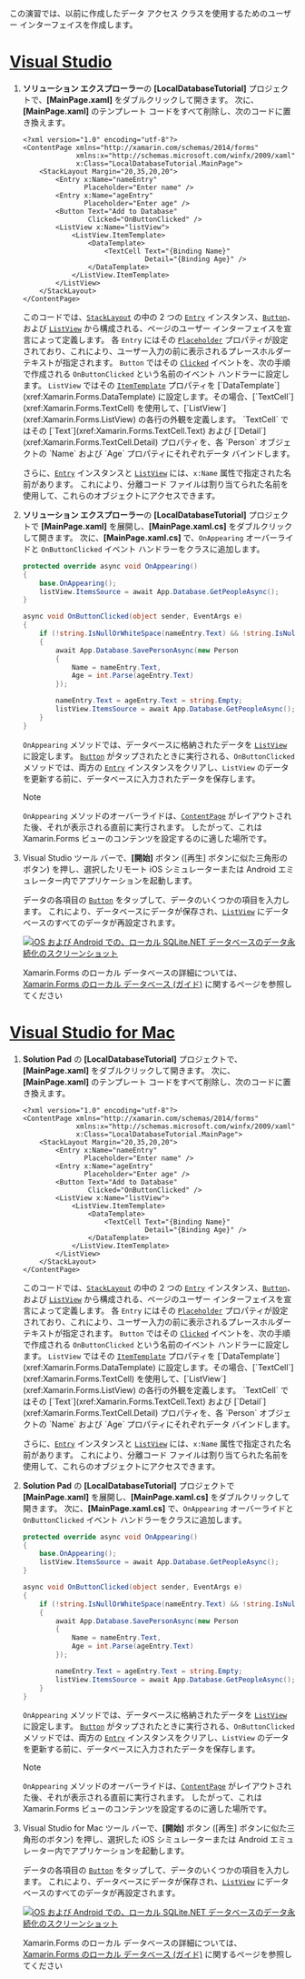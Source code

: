 この演習では、以前に作成したデータ アクセス クラスを使用するためのユーザー インターフェイスを作成します。

# <a name="visual-studiotabvswin"></a>[Visual Studio](#tab/vswin)

1. **ソリューション エクスプローラー**の **[LocalDatabaseTutorial]** プロジェクトで、**[MainPage.xaml]** をダブルクリックして開きます。 次に、**[MainPage.xaml]** のテンプレート コードをすべて削除し、次のコードに置き換えます。

    ```xaml
    <?xml version="1.0" encoding="utf-8"?>
    <ContentPage xmlns="http://xamarin.com/schemas/2014/forms"
                 xmlns:x="http://schemas.microsoft.com/winfx/2009/xaml"
                 x:Class="LocalDatabaseTutorial.MainPage">
        <StackLayout Margin="20,35,20,20">
            <Entry x:Name="nameEntry"
                   Placeholder="Enter name" />
            <Entry x:Name="ageEntry"
                   Placeholder="Enter age" />
            <Button Text="Add to Database"
                    Clicked="OnButtonClicked" />
            <ListView x:Name="listView">
                <ListView.ItemTemplate>
                    <DataTemplate>
                        <TextCell Text="{Binding Name}"
                                  Detail="{Binding Age}" />
                    </DataTemplate>
                </ListView.ItemTemplate>
            </ListView>
        </StackLayout>
    </ContentPage>
    ```

    このコードでは、[`StackLayout`](xref:Xamarin.Forms.StackLayout) の中の 2 つの [`Entry`](xref:Xamarin.Forms.Entry) インスタンス、[`Button`](xref:Xamarin.Forms.Button)、および [`ListView`](xref:Xamarin.Forms.ListView) から構成される、ページのユーザー インターフェイスを宣言によって定義します。 各 `Entry` にはその [`Placeholder`](xref:Xamarin.Forms.Entry.Placeholder) プロパティが設定されており、これにより、ユーザー入力の前に表示されるプレースホルダー テキストが指定されます。 `Button` ではその [`Clicked`](xref:Xamarin.Forms.Button.Clicked) イベントを、次の手順で作成される `OnButtonClicked` という名前のイベント ハンドラーに設定します。 `ListView` ではその [`ItemTemplate`](xref:Xamarin.Forms.ItemsView`1.ItemTemplate) プロパティを [`DataTemplate`](xref:Xamarin.Forms.DataTemplate) に設定します。その場合、[`TextCell`](xref:Xamarin.Forms.TextCell) を使用して、[`ListView`](xref:Xamarin.Forms.ListView) の各行の外観を定義します。 `TextCell` ではその [`Text`](xref:Xamarin.Forms.TextCell.Text) および [`Detail`](xref:Xamarin.Forms.TextCell.Detail) プロパティを、各 `Person` オブジェクトの `Name` および `Age` プロパティにそれぞれデータ バインドします。

    さらに、[`Entry`](xref:Xamarin.Forms.Entry) インスタンスと [`ListView`](xref:Xamarin.Forms.ListView) には、`x:Name` 属性で指定された名前があります。 これにより、分離コード ファイルは割り当てられた名前を使用して、これらのオブジェクトにアクセスできます。

1. **ソリューション エクスプローラー**の **[LocalDatabaseTutorial]** プロジェクトで **[MainPage.xaml]** を展開し、**[MainPage.xaml.cs]** をダブルクリックして開きます。 次に、**[MainPage.xaml.cs]** で、`OnAppearing` オーバーライドと `OnButtonClicked` イベント ハンドラーをクラスに追加します。

    ```csharp
    protected override async void OnAppearing()
    {
        base.OnAppearing();
        listView.ItemsSource = await App.Database.GetPeopleAsync();
    }

    async void OnButtonClicked(object sender, EventArgs e)
    {
        if (!string.IsNullOrWhiteSpace(nameEntry.Text) && !string.IsNullOrWhiteSpace(ageEntry.Text))
        {
            await App.Database.SavePersonAsync(new Person
            {
                Name = nameEntry.Text,
                Age = int.Parse(ageEntry.Text)
            });

            nameEntry.Text = ageEntry.Text = string.Empty;
            listView.ItemsSource = await App.Database.GetPeopleAsync();
        }
    }
    ```

    `OnAppearing` メソッドでは、データベースに格納されたデータを [`ListView`](xref:Xamarin.Forms.ListView) に設定します。 [`Button`](xref:Xamarin.Forms.Button) がタップされたときに実行される、`OnButtonClicked` メソッドでは、両方の [`Entry`](xref:Xamarin.Forms.Entry) インスタンスをクリアし、`ListView` のデータを更新する前に、データベースに入力されたデータを保存します。

    > [!NOTE]
    > `OnAppearing` メソッドのオーバーライドは、[`ContentPage`](xref:Xamarin.Forms.ContentPage) がレイアウトされた後、それが表示される直前に実行されます。 したがって、これは Xamarin.Forms ビューのコンテンツを設定するのに適した場所です。

1. Visual Studio ツール バーで、**[開始]** ボタン ([再生] ボタンに似た三角形のボタン) を押し、選択したリモート iOS シミュレーターまたは Android エミュレーター内でアプリケーションを起動します。

    データの各項目の [`Button`](xref:Xamarin.Forms.Button) をタップして、データのいくつかの項目を入力します。 これにより、データベースにデータが保存され、[`ListView`](xref:Xamarin.Forms.ListView) にデータベースのすべてのデータが再設定されます。

    [![iOS および Android での、ローカル SQLite.NET データベースのデータ永続化のスクリーンショット](../images/consume-data-access-classes.png "ローカル データベースのデータ永続化")](../images/consume-data-access-classes-large.png#lightbox "ローカル データベースのデータ永続化")

    Xamarin.Forms のローカル データベースの詳細については、[Xamarin.Forms のローカル データベース (ガイド)](~/xamarin-forms/app-fundamentals/databases.md) に関するページを参照してください

# <a name="visual-studio-for-mactabvsmac"></a>[Visual Studio for Mac](#tab/vsmac)

1. **Solution Pad** の **[LocalDatabaseTutorial]** プロジェクトで、**[MainPage.xaml]** をダブルクリックして開きます。 次に、**[MainPage.xaml]** のテンプレート コードをすべて削除し、次のコードに置き換えます。

    ```xaml
    <?xml version="1.0" encoding="utf-8"?>
    <ContentPage xmlns="http://xamarin.com/schemas/2014/forms"
                 xmlns:x="http://schemas.microsoft.com/winfx/2009/xaml"
                 x:Class="LocalDatabaseTutorial.MainPage">
        <StackLayout Margin="20,35,20,20">
            <Entry x:Name="nameEntry"
                   Placeholder="Enter name" />
            <Entry x:Name="ageEntry"
                   Placeholder="Enter age" />
            <Button Text="Add to Database"
                    Clicked="OnButtonClicked" />
            <ListView x:Name="listView">
                <ListView.ItemTemplate>
                    <DataTemplate>
                        <TextCell Text="{Binding Name}"
                                  Detail="{Binding Age}" />
                    </DataTemplate>
                </ListView.ItemTemplate>
            </ListView>
        </StackLayout>
    </ContentPage>
    ```

    このコードでは、[`StackLayout`](xref:Xamarin.Forms.StackLayout) の中の 2 つの [`Entry`](xref:Xamarin.Forms.Entry) インスタンス、[`Button`](xref:Xamarin.Forms.Button)、および [`ListView`](xref:Xamarin.Forms.ListView) から構成される、ページのユーザー インターフェイスを宣言によって定義します。 各 `Entry` にはその [`Placeholder`](xref:Xamarin.Forms.Entry.Placeholder) プロパティが設定されており、これにより、ユーザー入力の前に表示されるプレースホルダー テキストが指定されます。 `Button` ではその [`Clicked`](xref:Xamarin.Forms.Button.Clicked) イベントを、次の手順で作成される `OnButtonClicked` という名前のイベント ハンドラーに設定します。 `ListView` ではその [`ItemTemplate`](xref:Xamarin.Forms.ItemsView`1.ItemTemplate) プロパティを [`DataTemplate`](xref:Xamarin.Forms.DataTemplate) に設定します。その場合、[`TextCell`](xref:Xamarin.Forms.TextCell) を使用して、[`ListView`](xref:Xamarin.Forms.ListView) の各行の外観を定義します。 `TextCell` ではその [`Text`](xref:Xamarin.Forms.TextCell.Text) および [`Detail`](xref:Xamarin.Forms.TextCell.Detail) プロパティを、各 `Person` オブジェクトの `Name` および `Age` プロパティにそれぞれデータ バインドします。

    さらに、[`Entry`](xref:Xamarin.Forms.Entry) インスタンスと [`ListView`](xref:Xamarin.Forms.ListView) には、`x:Name` 属性で指定された名前があります。 これにより、分離コード ファイルは割り当てられた名前を使用して、これらのオブジェクトにアクセスできます。

1. **Solution Pad** の **[LocalDatabaseTutorial]** プロジェクトで **[MainPage.xaml]** を展開し、**[MainPage.xaml.cs]** をダブルクリックして開きます。 次に、**[MainPage.xaml.cs]** で、`OnAppearing` オーバーライドと `OnButtonClicked` イベント ハンドラーをクラスに追加します。

    ```csharp
    protected override async void OnAppearing()
    {
        base.OnAppearing();
        listView.ItemsSource = await App.Database.GetPeopleAsync();
    }

    async void OnButtonClicked(object sender, EventArgs e)
    {
        if (!string.IsNullOrWhiteSpace(nameEntry.Text) && !string.IsNullOrWhiteSpace(ageEntry.Text))
        {
            await App.Database.SavePersonAsync(new Person
            {
                Name = nameEntry.Text,
                Age = int.Parse(ageEntry.Text)
            });

            nameEntry.Text = ageEntry.Text = string.Empty;
            listView.ItemsSource = await App.Database.GetPeopleAsync();
        }
    }
    ```

    `OnAppearing` メソッドでは、データベースに格納されたデータを [`ListView`](xref:Xamarin.Forms.ListView) に設定します。 [`Button`](xref:Xamarin.Forms.Button) がタップされたときに実行される、`OnButtonClicked` メソッドでは、両方の [`Entry`](xref:Xamarin.Forms.Entry) インスタンスをクリアし、`ListView` のデータを更新する前に、データベースに入力されたデータを保存します。

    > [!NOTE]
    > `OnAppearing` メソッドのオーバーライドは、[`ContentPage`](xref:Xamarin.Forms.ContentPage) がレイアウトされた後、それが表示される直前に実行されます。 したがって、これは Xamarin.Forms ビューのコンテンツを設定するのに適した場所です。

1. Visual Studio for Mac ツール バーで、**[開始]** ボタン ([再生] ボタンに似た三角形のボタン) を押し、選択した iOS シミュレーターまたは Android エミュレーター内でアプリケーションを起動します。

    データの各項目の [`Button`](xref:Xamarin.Forms.Button) をタップして、データのいくつかの項目を入力します。 これにより、データベースにデータが保存され、[`ListView`](xref:Xamarin.Forms.ListView) にデータベースのすべてのデータが再設定されます。

    [![iOS および Android での、ローカル SQLite.NET データベースのデータ永続化のスクリーンショット](../images/consume-data-access-classes.png "ローカル データベースのデータ永続化")](../images/consume-data-access-classes-large.png#lightbox "ローカル データベースのデータ永続化")

    Xamarin.Forms のローカル データベースの詳細については、[Xamarin.Forms のローカル データベース (ガイド)](~/xamarin-forms/app-fundamentals/databases.md) に関するページを参照してください
